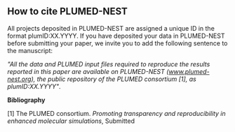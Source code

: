 How to cite PLUMED-NEST
-----------------------------
All projects deposited in PLUMED-NEST are assigned a unique ID in the format plumID:XX.YYYY.
If you have deposited your data in PLUMED-NEST before submitting your paper, we invite you to add the following sentence to the manuscript:

*"All the data and PLUMED input files required to reproduce the results reported in this paper are available on PLUMED-NEST (www.plumed-nest.org), 
the public repository of the PLUMED consortium [1], as plumID:XX.YYYY"*.

**Bibliography**

[1] The PLUMED consortium.
_Promoting transparency and reproducibility in enhanced molecular simulations_,
Submitted
